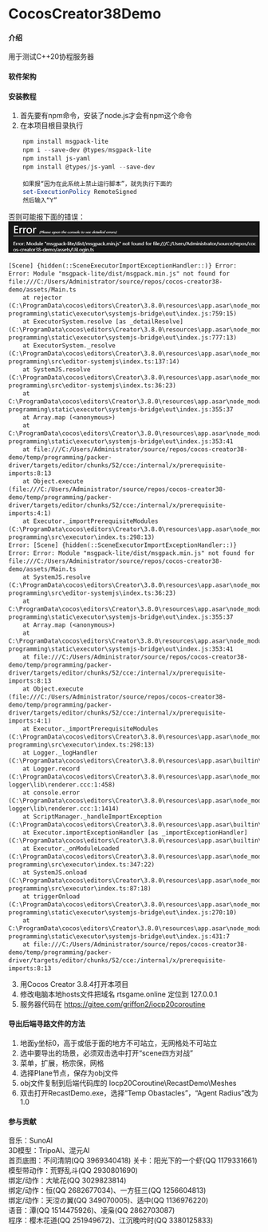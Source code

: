 # CocosCreator38Demo

#### 介绍
用于测试C++20协程服务器

#### 软件架构


#### 安装教程

1.  首先要有npm命令，安装了node.js才会有npm这个命令
2.  在本项目根目录执行
```PowerShell
    npm install msgpack-lite
    npm i --save-dev @types/msgpack-lite
    npm install js-yaml
    npm install @types/js-yaml --save-dev

    如果报“因为在此系统上禁止运行脚本”，就先执行下面的
    set-ExecutionPolicy RemoteSigned
    然后输入“Y”
```
否则可能报下面的错误：
![输入图片说明](README%E6%96%B0%E5%BB%BA%E4%BD%8D%E5%9B%BE%E5%9B%BE%E5%83%8F.png)

```
[Scene] {hidden(::SceneExecutorImportExceptionHandler::)} Error: Error: Module "msgpack-lite/dist/msgpack.min.js" not found for file:///C:/Users/Administrator/source/repos/cocos-creator38-demo/assets/Main.ts 
    at rejector (C:\ProgramData\cocos\editors\Creator\3.8.0\resources\app.asar\node_modules\@editor\lib-programming\static\executor\systemjs-bridge\out\index.js:759:15) 
    at ExecutorSystem.resolve [as _detailResolve] (C:\ProgramData\cocos\editors\Creator\3.8.0\resources\app.asar\node_modules\@editor\lib-programming\static\executor\systemjs-bridge\out\index.js:777:13) 
    at ExecutorSystem._resolve (C:\ProgramData\cocos\editors\Creator\3.8.0\resources\app.asar\node_modules\@editor\lib-programming\src\editor-systemjs\index.ts:137:14) 
    at SystemJS.resolve (C:\ProgramData\cocos\editors\Creator\3.8.0\resources\app.asar\node_modules\@editor\lib-programming\src\editor-systemjs\index.ts:36:23) 
    at C:\ProgramData\cocos\editors\Creator\3.8.0\resources\app.asar\node_modules\@editor\lib-programming\static\executor\systemjs-bridge\out\index.js:355:37 
    at Array.map (<anonymous>) 
    at C:\ProgramData\cocos\editors\Creator\3.8.0\resources\app.asar\node_modules\@editor\lib-programming\static\executor\systemjs-bridge\out\index.js:353:41 
    at file:///C:/Users/Administrator/source/repos/cocos-creator38-demo/temp/programming/packer-driver/targets/editor/chunks/52/cce:/internal/x/prerequisite-imports:8:13 
    at Object.execute (file:///C:/Users/Administrator/source/repos/cocos-creator38-demo/temp/programming/packer-driver/targets/editor/chunks/52/cce:/internal/x/prerequisite-imports:4:1) 
    at Executor._importPrerequisiteModules (C:\ProgramData\cocos\editors\Creator\3.8.0\resources\app.asar\node_modules\@editor\lib-programming\src\executor\index.ts:298:13) 
Error: [Scene] {hidden(::SceneExecutorImportExceptionHandler::)} Error: Error: Module "msgpack-lite/dist/msgpack.min.js" not found for file:///C:/Users/Administrator/source/repos/cocos-creator38-demo/assets/Main.ts 
    at SystemJS.resolve (C:\ProgramData\cocos\editors\Creator\3.8.0\resources\app.asar\node_modules\@editor\lib-programming\src\editor-systemjs\index.ts:36:23) 
    at C:\ProgramData\cocos\editors\Creator\3.8.0\resources\app.asar\node_modules\@editor\lib-programming\static\executor\systemjs-bridge\out\index.js:355:37 
    at Array.map (<anonymous>) 
    at C:\ProgramData\cocos\editors\Creator\3.8.0\resources\app.asar\node_modules\@editor\lib-programming\static\executor\systemjs-bridge\out\index.js:353:41 
    at file:///C:/Users/Administrator/source/repos/cocos-creator38-demo/temp/programming/packer-driver/targets/editor/chunks/52/cce:/internal/x/prerequisite-imports:8:13 
    at Object.execute (file:///C:/Users/Administrator/source/repos/cocos-creator38-demo/temp/programming/packer-driver/targets/editor/chunks/52/cce:/internal/x/prerequisite-imports:4:1) 
    at Executor._importPrerequisiteModules (C:\ProgramData\cocos\editors\Creator\3.8.0\resources\app.asar\node_modules\@editor\lib-programming\src\executor\index.ts:298:13) 
    at Logger._logHandler (C:\ProgramData\cocos\editors\Creator\3.8.0\resources\app.asar\builtin\scene\dist\script\3d\manager\startup\log.ccc:1:492) 
    at Logger.record (C:\ProgramData\cocos\editors\Creator\3.8.0\resources\app.asar\node_modules\@base\electron-logger\lib\renderer.ccc:1:458) 
    at console.error (C:\ProgramData\cocos\editors\Creator\3.8.0\resources\app.asar\node_modules\@base\electron-logger\lib\renderer.ccc:1:1414) 
    at ScriptManager._handleImportException (C:\ProgramData\cocos\editors\Creator\3.8.0\resources\app.asar\builtin\scene\dist\script\3d\manager\scripts.ccc:1:5391) 
    at Executor.importExceptionHandler [as _importExceptionHandler] (C:\ProgramData\cocos\editors\Creator\3.8.0\resources\app.asar\builtin\scene\dist\script\3d\manager\scripts.ccc:1:3485) 
    at Executor._onModuleLoaded (C:\ProgramData\cocos\editors\Creator\3.8.0\resources\app.asar\node_modules\@editor\lib-programming\src\executor\index.ts:347:22) 
    at SystemJS.onload (C:\ProgramData\cocos\editors\Creator\3.8.0\resources\app.asar\node_modules\@editor\lib-programming\src\executor\index.ts:87:18) 
    at triggerOnload (C:\ProgramData\cocos\editors\Creator\3.8.0\resources\app.asar\node_modules\@editor\lib-programming\static\executor\systemjs-bridge\out\index.js:270:10) 
    at C:\ProgramData\cocos\editors\Creator\3.8.0\resources\app.asar\node_modules\@editor\lib-programming\static\executor\systemjs-bridge\out\index.js:431:7 
    at file:///C:/Users/Administrator/source/repos/cocos-creator38-demo/temp/programming/packer-driver/targets/editor/chunks/52/cce:/internal/x/prerequisite-imports:8:13 

```

3.  用Cocos Creator 3.8.4打开本项目
4.  修改电脑本地hosts文件把域名 rtsgame.online 定位到 127.0.0.1
5.  服务器代码在 https://gitee.com/griffon2/iocp20coroutine

#### 导出后端寻路文件的方法

1.  地面y坐标0，高于或低于面的地方不可站立，无网格处不可站立
2.  选中要导出的场景，必须双击选中打开“scene四方对战”
3.  菜单，扩展，杨宗保，网格
4.  选择Plane节点，保存为obj文件
5.  obj文件复制到后端代码库的 Iocp20Coroutine\RecastDemo\Meshes
6.  双击打开RecastDemo.exe，选择“Temp Obastacles”，“Agent Radius”改为1.0

#### 参与贡献
音乐：SunoAI  
3D模型：TripoAI、混元AI  
首页底图：不问清阴(QQ 3969340418)
关卡：阳光下的一个虾(QQ 1179331661)  
模型带动作：荒野乱斗(QQ 2930801690)  
绑定/动作：大呲花(QQ 3029823814)  
绑定/动作：恒(QQ 2682677034)、一方狂三(QQ 1256604813)  
绑定/动作：天涳の翼(QQ 349070005)、适中(QQ 1136976220)  
语音：潭(QQ 1514475926)、凌枭(QQ 2862703087)  
程序：樱木花道(QQ 251949672)、江沉晚吟时(QQ 3380125833)  





